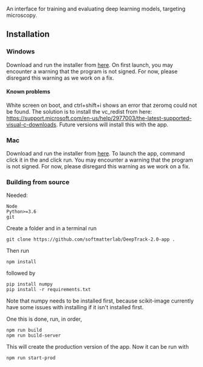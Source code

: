 An interface for training and evaluating deep learning models, targeting microscopy. 

## Installation

### Windows

Download and run the installer from [here](https://github.com/softmatterlab/DeepTrack-2.0-app/releases/latest/download/DeepTrack2.exe).
On first launch, you may encounter a warning that the program is not signed. For now, please disregard this warning as we work on a fix.

#### Known problems

White screen on boot, and ctrl+shift+i shows an error that zeromq could not be found. The solution is to install the vc_redist from here: https://support.microsoft.com/en-us/help/2977003/the-latest-supported-visual-c-downloads. Future versions will install this with the app.

### Mac

Download and run the installer from [here](https://github.com/softmatterlab/DeepTrack-2.0-app/releases/tag/v0.0.1/download/DeepTrack.dmg).
To launch the app, command click it in the and click run. You may encounter a warning that the program is not signed. For now, please disregard this warning as we work on a fix.

### Building from source

Needed: 
    
    Node
    Python>=3.6
    git

Create a folder and in a terminal run

    git clone https://github.com/softmatterlab/DeepTrack-2.0-app .
 
Then run
    
    npm install

followed by

    pip install numpy
    pip install -r requirements.txt
    
Note that numpy needs to be installed first, because scikit-image currently have some issues with installing if it isn't installed first.

One this is done, run, in order,

    npm run build
    npm run build-server

This will create the production version of the app. Now it can be run with

    npm run start-prod

